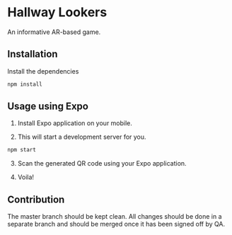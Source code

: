 # Hallway Lookers

An informative AR-based game.

## Installation

Install the dependencies

```bash
npm install
```

## Usage using Expo

1. Install Expo application on your mobile.

2. This will start a development server for you.

```bash
npm start
```

3. Scan the generated QR code using your Expo application.

4. Voila!

## Contribution
The master branch should be kept clean. All changes should be done in a separate branch and should be merged once it has been signed off by QA.
